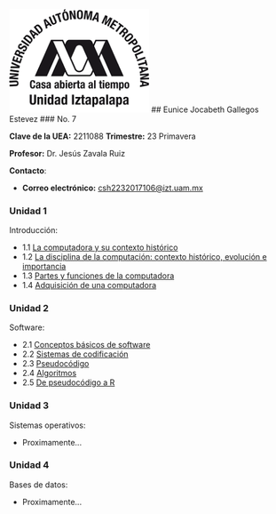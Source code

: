 <img src="https://github.com/EuniceGallegos/Informatica-1/blob/main/Images/uam.png" alt="ejemplo" width="50%"/>
## Eunice Jocabeth Gallegos Estevez
### No. 7

**Clave de la UEA:** 2211088
**Trimestre:** 23 Primavera

**Profesor:** Dr. Jesús Zavala Ruiz

**Contacto**:
- **Correo electrónico:** [csh2232017106@izt.uam.mx](estiviseguritos@gmail.com)

### Unidad 1
Introducción:
- 1.1 [La computadora y su contexto histórico](Practica1.md)
- 1.2 [La disciplina de la computación: contexto histórico, evolución e importancia](Practica2.md)
- 1.3 [Partes y funciones de la computadora](Practica3.md)
- 1.4 [Adquisición de una computadora](Practica4.md)

### Unidad 2
Software:
- 2.1 [Conceptos básicos de software](Practica5.md)
- 2.2 [Sistemas de codificación](Practica6.md)
- 2.3 [Pseudocódigo](Practica7.md)
- 2.4 [Algoritmos](Practica8.md)
- 2.5 [De pseudocódigo a R](Practica9.md)

### Unidad 3
Sistemas operativos:
- Proximamente...

### Unidad 4
Bases de datos:
- Proximamente...


